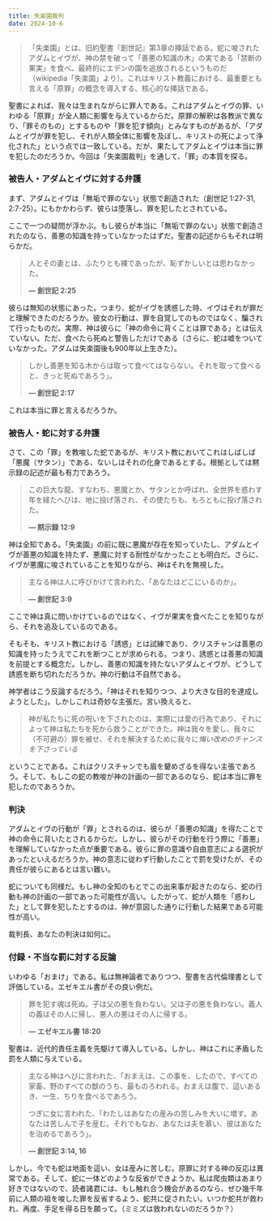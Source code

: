```yaml
---
title: 失楽園裁判
date: 2024-10-6
---
```


> 「失楽園」とは、旧約聖書『創世記』第3章の挿話である。蛇に唆されたアダムとイヴが、神の禁を破って「善悪の知識の木」の実である「禁断の果実」を食べ、最終的にエデンの園を追放されるというものだ（wikipedia「失楽園」より）。これはキリスト教義における、最重要とも言える「原罪」の概念を導入する、核心的な挿話である。

聖書によれば、我々は生まれながらに罪人である。これはアダムとイヴの罪、いわゆる「原罪」が全人類に影響を与えているからだ。原罪の解釈は各教派で異なり、「罪そのもの」とするものや「罪を犯す傾向」とみなすものがあるが、「アダムとイヴが罪を犯し、それが人類全体に影響を及ぼし、キリストの死によって浄化された」という点では一致している。だが、果たしてアダムとイヴは本当に罪を犯したのだろうか。今回は「失楽園裁判」を通して、「罪」の本質を探る。

### 被告人・アダムとイヴに対する弁護

まず、アダムとイヴは「無垢で罪のない」状態で創造された（創世記 1:27-31, 2:7-25）。にもかかわらず、彼らは堕落し、罪を犯したとされている。

ここで一つの疑問が浮かぶ。もし彼らが本当に「無垢で罪のない」状態で創造されたのなら、善悪の知識を持っていなかったはずだ。聖書の記述からもそれは明らかだ。

> 人とその妻とは、ふたりとも裸であったが、恥ずかしいとは思わなかった。
>
> **— 創世記 2:25**

彼らは無知の状態にあった。つまり、蛇がイヴを誘惑した時、イヴはそれが罪だと理解できたのだろうか。彼女の行動は、罪を自覚してのものではなく、騙されて行ったものだ。実際、神は彼らに「神の命令に背くことは罪である」とは伝えていない。ただ、食べたら死ぬと警告しただけである（さらに、蛇は嘘をついていなかった。アダムは失楽園後も900年以上生きた）。

> しかし善悪を知る木からは取って食べてはならない。それを取って食べると、きっと死ぬであろう」。
>
> **— 創世記 2:17**

これは本当に罪と言えるだろうか。

### 被告人・蛇に対する弁護

さて、この「罪」を教唆した蛇であるが、キリスト教においてこれはしばしば「悪魔（サタン）」である、ないしはそれの化身であるとする。根拠としては黙示録の記述が最も有力であろう。

> この巨大な龍、すなわち、悪魔とか、サタンとか呼ばれ、全世界を惑わす年を経たへびは、地に投げ落され、その使たちも、もろともに投げ落された。
>
> **— 黙示録 12:9**

神は全知である。「失楽園」の前に既に悪魔が存在を知っていたし、アダムとイヴが善悪の知識を持たず、悪魔に対する耐性がなかったことも明白だ。さらに、イヴが悪魔に唆されていることを知りながら、神はそれを無視した。

> 主なる神は人に呼びかけて言われた、「あなたはどこにいるのか」。
>
> **— 創世記 3:9**

ここで神は真に問いかけているのではなく、イヴが果実を食べたことを知りながら、それを追及しているのである。

そもそも、キリスト教における「誘惑」とは試練であり、クリスチャンは善悪の知識を持ったうえでこれを断つことが求められる。つまり、誘惑とは善悪の知識を前提とする概念だ。しかし、善悪の知識を持たないアダムとイヴが、どうして誘惑を断ち切れただろうか。神の行動は不自然である。

神学者はこう反論するだろう。「神はそれを知りつつ、より大きな目的を達成しようとした」。しかしこれは奇妙な主張だ。言い換えると、

> 神が私たちに死の呪いを下されたのは、実際には愛の行為であり、それによって神は私たちを死から救うことができた。神は我々を愛し、我々に（不可避の）罪を被せ、それを解決するために我々に*悔い改めのチャンスを下さっている*

ということである。これはクリスチャンでも眉を顰めざるを得ない主張であろう。そして、もしこの蛇の教唆が神の計画の一部であるのなら、蛇は本当に罪を犯したのであろうか。

### 判決

アダムとイヴの行動が「罪」とされるのは、彼らが「善悪の知識」を得たことで神の命令に背いたとされるからだ。しかし、彼らがその行動を行う際に「善悪」を理解していなかった点が重要である。彼らに罪の意識や自由意志による選択があったといえるだろうか。神の意志に従わず行動したことで罰を受けたが、その責任が彼らにあるとは言い難い。

蛇についても同様だ。もし神の全知のもとでこの出来事が起きたのなら、蛇の行動も神の計画の一部であった可能性が高い。したがって、蛇が人類を「惑わした」として罪を犯したとするのは、神が意図した通りに行動した結果である可能性が高い。

裁判長、あなたの判決は如何に。

### 付録・不当な罰に対する反論

いわゆる「おまけ」である。私は無神論者でありつつ、聖書を古代倫理書として評価している。エゼキエル書がその良い例だ。

> 罪を犯す魂は死ぬ。子は父の悪を負わない。父は子の悪を負わない。義人の義はその人に帰し、悪人の悪はその人に帰する。
>
> **— エゼキエル書 18:20**

聖書は、近代的責任主義を先駆けて導入している。しかし、神はこれに矛盾した罰を人類に与えている。

> 主なる神はへびに言われた、「おまえは、この事を、したので、すべての家畜、野のすべての獣のうち、最ものろわれる。おまえは腹で、這いあるき、一生、ちりを食べるであろう。
>
> つぎに女に言われた、「わたしはあなたの産みの苦しみを大いに増す。あなたは苦しんで子を産む。それでもなお、あなたは夫を慕い、彼はあなたを治めるであろう」。
>
> **— 創世記 3:14, 16**

しかし、今でも蛇は地面を這い、女は産みに苦しむ。原罪に対する神の反応は異常である。そして、蛇に一体どのような反省ができようか。私は爬虫類はあまり好きではないので、読者諸君には、もし触れ合う機会があるのなら、ぜひ幾千年前に人類の祖を唆した罪を反省するよう、蛇共に促されたい。いつか蛇共が救われ、再度、手足を得る日を願って。（ミミズは救われないのだろうか？）
